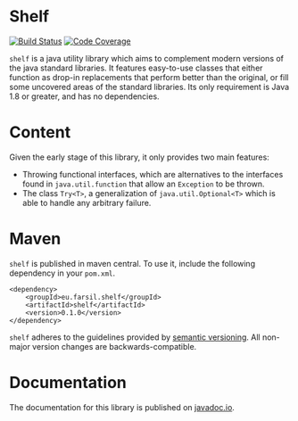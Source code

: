 # Shelf  
[![Build Status](https://travis-ci.com/farsil/shelf.svg?branch=master)](https://travis-ci.com/farsil/shelf)
[![Code Coverage](https://codecov.io/gh/farsil/shelf/branch/master/graph/badge.svg)](https://codecov.io/gh/farsil/shelf)

`shelf` is a java utility library which aims to complement modern versions of 
the java standard libraries. It features easy-to-use classes that either 
function as drop-in replacements that perform better than the original, or 
fill some uncovered areas of the standard libraries. Its only requirement is 
Java 1.8 or greater, and has no dependencies.

# Content
Given the early stage of this library, it only provides two main features:
- Throwing functional interfaces, which are alternatives to the interfaces 
found in `java.util.function` that allow an `Exception` to be thrown.
- The class `Try<T>`, a generalization of `java.util.Optional<T>` which is able
to handle any arbitrary failure.

# Maven
`shelf` is published in maven central. To use it, include the following 
dependency in your `pom.xml`.
```
<dependency>
	<groupId>eu.farsil.shelf</groupId>
	<artifactId>shelf</artifactId>
	<version>0.1.0</version>
</dependency>
``` 
`shelf` adheres to the guidelines provided by
[semantic versioning](https://semver.org/). All non-major version changes are
 backwards-compatible.
 
# Documentation
The documentation for this library is published on
[javadoc.io](https://www.javadoc.io/doc/eu.farsil.shelf/shelf).


